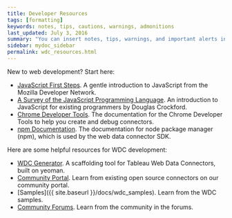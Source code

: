 ```yaml
---
title: Developer Resources
tags: [formatting]
keywords: notes, tips, cautions, warnings, admonitions
last_updated: July 3, 2016
summary: "You can insert notes, tips, warnings, and important alerts in your content."
sidebar: mydoc_sidebar
permalink: wdc_resources.html
---
```


New to web development? Start here:

* [JavaScript First Steps](https://developer.mozilla.org/en-US/docs/Learn/JavaScript/First_steps). A gentle introduction to JavaScript from the Mozilla Developer Network.
* [A Survey of the JavaScript Programming Language](http://javascript.crockford.com/survey.html). An introduction to JavaScript for existing programmers by Douglas Crockford.
* [Chrome Developer Tools](https://developer.chrome.com/devtools). The documentation for the Chrome Developer Tools to help you create and debug connectors.
* [npm Documentation](https://docs.npmjs.com/). The documentation for node package manager (npm), which is used by the web data connector SDK.

Here are some helpful resources for WDC development:

* [WDC Generator](https://www.npmjs.com/package/generator-web-data-connector). A scaffolding tool for Tableau Web Data Connectors, built on yeoman.
* [Community Portal](https://tableau.github.io/webdataconnector/community/). Learn from existing open source connectors on our community portal.
* [Samples]({{ site.baseurl }}/docs/wdc_samples). Learn from the WDC samples.
* [Community Forums](http://community.tableau.com/community/developers/web-data-connectors/content). Learn from the community in the forums.
